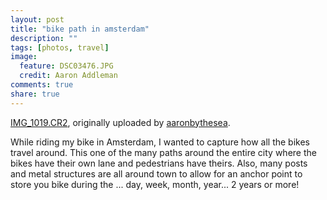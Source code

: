 ```yaml
---
layout: post
title: "bike path in amsterdam"
description: ""
tags: [photos, travel]
image:
  feature: DSC03476.JPG
  credit: Aaron Addleman
comments: true
share: true
---
```



<div class="flickr-frame">
<a href="http://www.flickr.com/photos/ocyrus/2475696466/" title="photo sharing"><img src="http://farm3.static.flickr.com/2248/2475696466_08da1aa4a5.jpg" class="flickr-photo" alt=""></a>
<br><span class="flickr-caption"><a href="http://www.flickr.com/photos/ocyrus/2475696466/">IMG_1019.CR2</a>, originally uploaded by <a href="http://www.flickr.com/people/ocyrus/">aaronbythesea</a>.</span>
</div>
<p class="flickr-yourcomment">
While riding my bike in Amsterdam, I wanted to capture how all the bikes travel around. This one of the many paths around the entire city where the bikes have their own lane and pedestrians have theirs. Also, many posts and metal structures are all around town to allow for an anchor point to store you bike during the ... day, week, month, year... 2 years or more!
</p>
